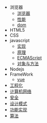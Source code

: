 - 浏览器
  - [浏览器](browser/browser)
  - [性能](browser/performance)
  - [dom](browser/dom)
- HTML5
- CSS
- javascript
  - [实现](javascript/implement)
  - [原理](javascript/principle)
  - [ECMAScript](javascript/es6)
  - [对象与方法](javascript/method)
- Nodejs
- FrameWork
  - [vue](framework/vue)
- [工程化](integrate)
- [计算机网络](cn)
- [安全](security)
- [设计模式](designpattern)
- [功能实现](feature)
- [算法](algorithm)
